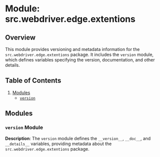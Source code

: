 # Module: src.webdriver.edge.extentions

## Overview

This module provides versioning and metadata information for the `src.webdriver.edge.extentions` package. It includes the `version` module, which defines variables specifying the version, documentation, and other details.

## Table of Contents
1.  [Modules](#modules)
    -   [`version`](#version-module)

## Modules

### `version` Module

**Description**: The `version` module defines the `__version__`, `__doc__`, and `__details__` variables, providing metadata about the `src.webdriver.edge.extentions` package.